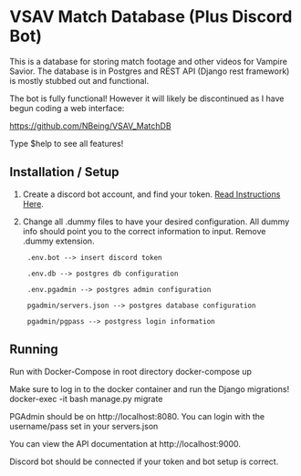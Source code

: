 # VSAV Match Database (Plus Discord Bot)

This is a database for storing match footage and other videos for Vampire Savior.
The database is in Postgres and REST API (Django rest framework) is mostly stubbed out and functional.

The bot is fully functional! However it will likely be discontinued as I have begun coding a web interface:

https://github.com/NBeing/VSAV_MatchDB


Type $help to see all features!

## Installation / Setup

1) Create a discord bot account, and find your token. [Read Instructions Here](https://www.freecodecamp.org/news/create-a-discord-bot-with-python/).

2) Change all .dummy files to have your desired configuration. All dummy info should point you to the correct information to input. Remove .dummy extension.

		.env.bot --> insert discord token

		.env.db --> postgres db configuration

		.env.pgadmin --> postgres admin configuration

		pgadmin/servers.json --> postgres database configuration

		pgadmin/pgpass --> postgress login information

## Running
Run with Docker-Compose in root directory
	docker-compose up

Make sure to log in to the docker container and run the Django migrations!
		docker-exec -it <containername> bash 
		manage.py migrate

PGAdmin should be on http://localhost:8080. You can login with the username/pass set in your servers.json

You can view the API documentation at http://localhost:9000. 

Discord bot should be connected if your token and bot setup is correct.
